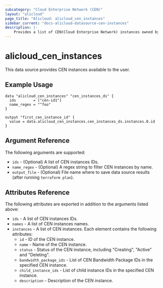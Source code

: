 ```yaml
---
subcategory: "Cloud Enterprise Network (CEN)"
layout: "alicloud"
page_title: "Alicloud: alicloud_cen_instances"
sidebar_current: "docs-alicloud-datasource-cen-instances"
description: |-
    Provides a list of CEN(Cloud Enterprise Network) instances owned by an Alibaba Cloud account.
---
```


# alicloud\_cen\_instances

This data source provides CEN instances available to the user.

## Example Usage

```
data "alicloud_cen_instances" "cen_instances_ds" {
  ids        = ["cen-id1"]
  name_regex = "^foo"
}

output "first_cen_instance_id" {
  value = data.alicloud_cen_instances.cen_instances_ds.instances.0.id
}
```

## Argument Reference

The following arguments are supported:

* `ids` - (Optional) A list of CEN instances IDs.
* `name_regex` - (Optional) A regex string to filter CEN instances by name.
* `output_file` - (Optional) File name where to save data source results (after running `terraform plan`).

## Attributes Reference

The following attributes are exported in addition to the arguments listed above:

* `ids` - A list of CEN instances IDs.
* `names` - A list of CEN instances names. 
* `instances` - A list of CEN instances. Each element contains the following attributes:
  * `id` - ID of the CEN instance.
  * `name` - Name of the CEN instance.
  * `status` - Status of the CEN instance, including "Creating", "Active" and "Deleting".
  * `bandwidth_package_ids` - List of CEN Bandwidth Package IDs in the specified CEN instance.
  * `child_instance_ids` - List of child instance IDs in the specified CEN instance.
  * `description` - Description of the CEN instance.
